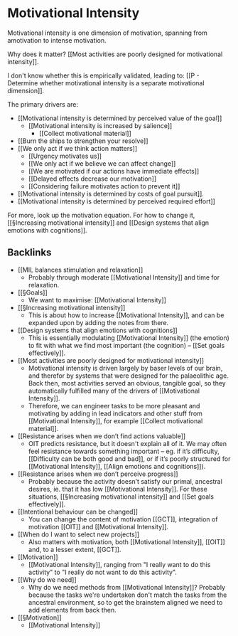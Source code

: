 # Motivational Intensity
Motivational intensity is one dimension of motivation, spanning from amotivation to intense motivation.

Why does it matter? [[Most activities are poorly designed for motivational intensity]].

I don't know whether this is empirically validated, leading to:
[[P - Determine whether motivational intensity is a separate motivational dimension]].

The primary drivers are:
* [[Motivational intensity is determined by perceived value of the goal]]
	* [[Motivational intensity is increased by salience]]
		* [[Collect motivational material]]
* [[Burn the ships to strengthen your resolve]]
* [[We only act if we think action matters]]
	* [[Urgency motivates us]]
	* [[We only act if we believe we can affect change]]
	* [[We are motivated if our actions have immediate effects]]
	* [[Delayed effects decrease our motivation]]
	* [[Considering failure motivates action to prevent it]]
* [[Motivational intensity is determined by costs of goal pursuit]].
* [[Motivational intensity is determined by perceived required effort]]

For more, look up the motivation equation. For how to change it, [[§Increasing motivational intensity]] and [[Design systems that align emotions with cognitions]]. 

## Backlinks
* [[MIL balances stimulation and relaxation]]
	* Probably through moderate  [[Motivational Intensity]] and time for relaxation. 
* [[§Goals]]
	* We want to maximise: [[Motivational Intensity]]
* [[§Increasing motivational intensity]]
	* This is about how to increase [[Motivational Intensity]], and can be expanded upon by adding the notes from there. 
* [[Design systems that align emotions with cognitions]]
	* This is essentially modulating [[Motivational Intensity]] (the emotion) to fit with what we find most important (the cognition) – [[Set goals effectively]].
* [[Most activities are poorly designed for motivational intensity]]
	* Motivational intensity is driven largely by baser levels of our brain, and therefor by systems that were designed for the palaeolithic age. Back then, most activities served an obvious, tangible goal, so they automatically fulfilled many of the drivers of [[Motivational Intensity]]. 
	* Therefore, we can engineer tasks to be more pleasant and motivating by adding in lead indicators and other stuff from [[Motivational Intensity]], for example [[Collect motivational material]].
* [[Resistance arises when we don’t find actions valuable]]
	* OIT predicts resistance, but it doesn't explain all of it. We may often feel resistance towards something important – eg. if it’s difficulty, [[Difficulty can be both good and bad]], or if it’s poorly structured for [[Motivational Intensity]], [[Align emotions and cognitions]]).
* [[Resistance arises when we don’t perceive progress]]
	* Probably because the activity doesn’t satisfy our primal, ancestral desires, ie. that it has low [[Motivational Intensity]]. For these situations, [[§Increasing motivational intensity]] and [[Set goals effectively]].
* [[Intentional behaviour can be changed]]
	* You can change the content of motivation [[GCT]], integration of motivation [[OIT]] and [[Motivational Intensity]].
* [[When do I want to select new projects]]
	* Also matters with motivation, both [[Motivational Intensity]], [[OIT]] and, to a lesser extent, [[GCT]].
* [[Motivation]]
	* [[Motivational Intensity]], ranging from "I really want to do this activity" to "I really do not want to do this activity".
* [[Why do we need]]
	* Why do we need methods from [[Motivational Intensity]]? Probably because the tasks we're undertaken don't match the tasks from the ancestral environment, so to get the brainstem aligned we need to add elements from back then.
* [[§Motivation]]
	* [[Motivational Intensity]]

<!-- {BearID:893E178C-C240-478F-B3D0-C242233A2F21-2039-000005068AF9EE46} -->
